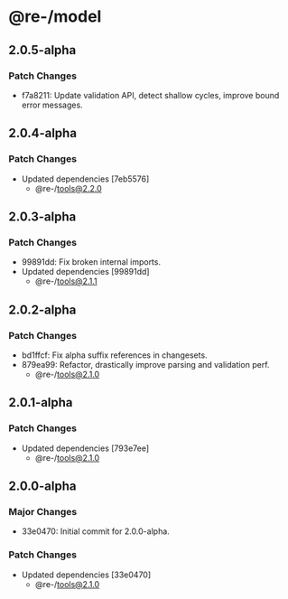 # @re-/model

## 2.0.5-alpha

### Patch Changes

-   f7a8211: Update validation API, detect shallow cycles, improve bound error messages.

## 2.0.4-alpha

### Patch Changes

-   Updated dependencies [7eb5576]
    -   @re-/tools@2.2.0

## 2.0.3-alpha

### Patch Changes

-   99891dd: Fix broken internal imports.
-   Updated dependencies [99891dd]
    -   @re-/tools@2.1.1

## 2.0.2-alpha

### Patch Changes

-   bd1ffcf: Fix alpha suffix references in changesets.
-   879ea99: Refactor, drastically improve parsing and validation perf.
    -   @re-/tools@2.1.0

## 2.0.1-alpha

### Patch Changes

-   Updated dependencies [793e7ee]
    -   @re-/tools@2.1.0

## 2.0.0-alpha

### Major Changes

-   33e0470: Initial commit for 2.0.0-alpha.

### Patch Changes

-   Updated dependencies [33e0470]
    -   @re-/tools@2.1.0
